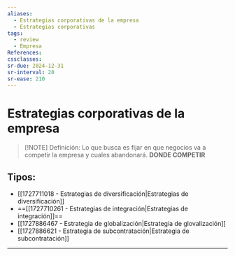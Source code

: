 ```yaml
---
aliases:
  - Estrategias corporativas de la empresa
  - Estrategias corporativas
tags:
  - review
  - Empresa
References: 
cssclasses:
sr-due: 2024-12-31
sr-interval: 20
sr-ease: 210
---
```

# Estrategias corporativas de la empresa

> [!NOTE] Definición: 
> Lo que busca es fijar en que negocios va a competir la empresa y cuales abandonará. **DONDE COMPETIR**

## Tipos: 
+ [[1727711018 - Estrategias de diversificación|Estrategias de diversificación]]
+ ==[[1727710261 - Estrategias de integración|Estrategias de integración]]==
+ [[1727886467 - Estrategia de globalización|Estrategia de glovalización]]
+ [[1727886621 - Estrategia de subcontratación|Estrategia de subcontratación]]
***
